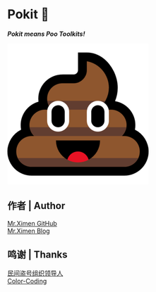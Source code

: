 # Pokit 💩

***Pokit means Poo Toolkits!***

![Poo](/BoAddonBiz_Pokit/ReadMe/images/windows_poo.png)










## 作者 | Author
[Mr.Ximen GitHub](https://github.com/haroldduan "GitHub")<br>
[Mr.Ximen Blog](https://haroldduan.github.io/ "Blog")<br>



## 鸣谢 | Thanks
[民间盗号组织领导人](https://github.com/HackingGroup "MBs")<br>
[Color-Coding](https://github.com/color-coding "SBs")<br>